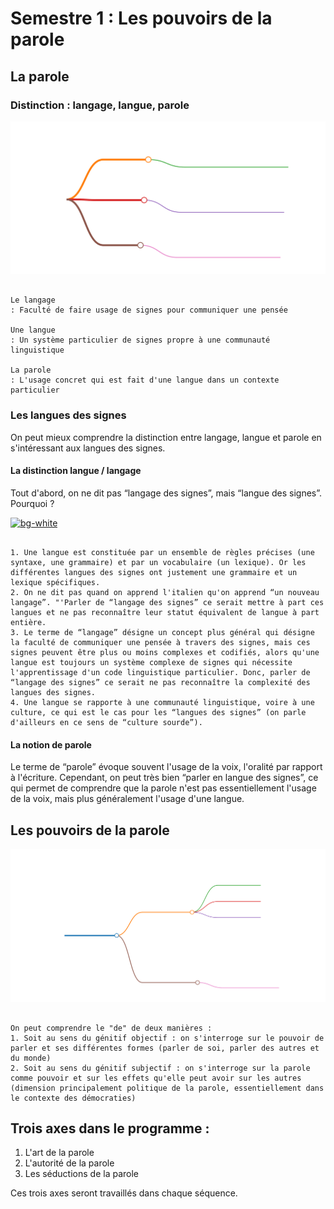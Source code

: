 # Semestre 1 : Les pouvoirs de la parole

## La parole

### Distinction : langage, langue, parole

![bg-white](https://raw.githubusercontent.com/eyssette/mindmap/main/Langage-Langue-Parole.svg)

```admonish abstract collapsible=true title="Afficher le texte de cette carte mentale"

Le langage
: Faculté de faire usage de signes pour communiquer une pensée

Une langue
: Un système particulier de signes propre à une communauté linguistique

La parole
: L'usage concret qui est fait d'une langue dans un contexte particulier

```

### Les langues des signes

On peut mieux comprendre la distinction entre langage, langue et parole en s'intéressant aux langues des signes.

#### La distinction langue / langage

Tout d'abord, on ne dit pas “langage des signes”, mais “langue des signes”. Pourquoi ?

[![bg-white](https://eyssette.github.io/mindmap/Langue-des-signes-et-non-pas-langage-des-signes.svg)](https://eyssette.github.io/mindmap/Langue-des-signes-et-non-pas-langage-des-signes.html)


```admonish abstract collapsible=true title="Afficher le texte de cette carte mentale"

1. Une langue est constituée par un ensemble de règles précises (une syntaxe, une grammaire) et par un vocabulaire (un lexique). Or les différentes langues des signes ont justement une grammaire et un lexique spécifiques.
2. On ne dit pas quand on apprend l'italien qu'on apprend “un nouveau langage”. "'Parler de “langage des signes” ce serait mettre à part ces langues et ne pas reconnaître leur statut équivalent de langue à part entière.
3. Le terme de “langage” désigne un concept plus général qui désigne la faculté de communiquer une pensée à travers des signes, mais ces signes peuvent être plus ou moins complexes et codifiés, alors qu'une langue est toujours un système complexe de signes qui nécessite l'apprentissage d'un code linguistique particulier. Donc, parler de “langage des signes” ce serait ne pas reconnaître la complexité des langues des signes.
4. Une langue se rapporte à une communauté linguistique, voire à une culture, ce qui est le cas pour les “langues des signes” (on parle d'ailleurs en ce sens de “culture sourde”).

```

#### La notion de parole

Le terme de “parole” évoque souvent l'usage de la voix, l'oralité par rapport à l'écriture. Cependant, on peut très bien “parler en langue des signes”, ce qui permet de comprendre que la parole n'est pas essentiellement l'usage de la voix, mais plus généralement l'usage d'une langue.


## Les pouvoirs de la parole

![bg-white](https://raw.githubusercontent.com/eyssette/mindmap/main/Les-pouvoirs-de-la-parole.svg)

```admonish abstract collapsible=true title="Afficher le texte de cette carte mentale"

On peut comprendre le "de" de deux manières : 
1. Soit au sens du génitif objectif : on s'interroge sur le pouvoir de parler et ses différentes formes (parler de soi, parler des autres et du monde)
2. Soit au sens du génitif subjectif : on s'interroge sur la parole comme pouvoir et sur les effets qu'elle peut avoir sur les autres (dimension principalement politique de la parole, essentiellement dans le contexte des démocraties)

```

## Trois axes dans le programme :
1. L'art de la parole
2. L'autorité de la parole
3. Les séductions de la parole

Ces trois axes seront travaillés dans chaque séquence.


<script>subPages()</script>